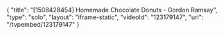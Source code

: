 {
    "title": "[1508428454] Homemade Chocolate Donuts - Gordon Ramsay",
    "type": "solo",
    "layout": "iframe-static",
    "videoId": "123179147",
    "url": "\/tvpembed\/123179147"
}
